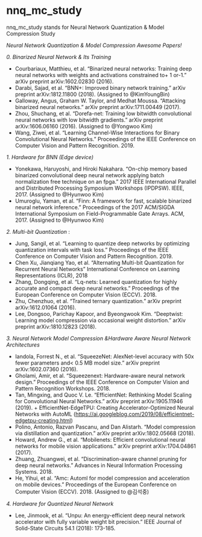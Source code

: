 # nnq_mc_study
nnq_mc_study stands for Neural Network Quantization &amp; Model Compression Study

*Neural Network Quantization & Model Compression Awesome Papers!*

*0. Binarized Neural Network & Its Training*
 - Courbariaux, Matthieu, et al. “Binarized neural networks: Training deep neural networks with weights and activations
    constrained to+ 1 or-1.” arXiv preprint arXiv:1602.02830 (2016).
 - Darabi, Sajad, et al. “BNN+: Improved binary network training.” arXiv preprint arXiv:1812.11800 (2018). (Assigned to @KimYoungBin)
 - Galloway, Angus, Graham W. Taylor, and Medhat Moussa. “Attacking binarized neural networks.” arXiv preprint
    arXiv:1711.00449 (2017).
 - Zhou, Shuchang, et al. “Dorefa-net: Training low bitwidth convolutional neural networks with low bitwidth gradients.”
    arXiv preprint arXiv:1606.06160 (2016).  (Assigned to @Yongwoo Kim)
 - Wang, Ziwei, et al. “Learning Channel-Wise Interactions for Binary Convolutional Neural Networks.” Proceedings of the IEEE Conference on Computer Vision and Pattern Recognition. 2019.

*1. Hardware for BNN (Edge device)*
 - Yonekawa, Haruyoshi, and Hiroki Nakahara. “On-chip memory based binarized convolutional deep neural network applying batch normalization free technique on an fpga.” 2017 IEEE International Parallel and Distributed Processing Symposium Workshops (IPDPSW). IEEE, 2017. (Assigned to @Hyunwoo Kim)
 - Umuroglu, Yaman, et al. “Finn: A framework for fast, scalable binarized neural network inference.” Proceedings of the 2017 ACM/SIGDA International Symposium on Field-Programmable Gate Arrays. ACM, 2017. (Assigned to @Hyunwoo Kim)

*2. Multi-bit Quantization* :
 - Jung, Sangil, et al. “Learning to quantize deep networks by optimizing quantization intervals with task loss.”
    Proceedings of the IEEE Conference on Computer Vision and Pattern Recognition. 2019.
 -  Chen Xu, Jianqiang Yao, et al. “Alternating Multi-bit Quantization for Recurrent Neural Networks” International Conference on Learning Representations (ICLR), 2018
 - Zhang, Dongqing, et al. “Lq-nets: Learned quantization for highly accurate and compact deep neural networks.” Proceedings of the European Conference on Computer Vision (ECCV). 2018.
 - Zhu, Chenzhuo, et al. “Trained ternary quantization.” arXiv preprint arXiv:1612.01064 (2016).
 - Lee, Dongsoo, Parichay Kapoor, and Byeongwook Kim. “Deeptwist: Learning model compression via occasional weight distortion.” arXiv preprint arXiv:1810.12823 (2018).

*3. Neural Network Model Compression &Hardware Aware Neural Network Architectures*
 - Iandola, Forrest N., et al. “SqueezeNet: AlexNet-level accuracy with 50x fewer parameters and< 0.5 MB model size.”
    arXiv preprint arXiv:1602.07360 (2016).
 - Gholami, Amir, et al. “Squeezenext: Hardware-aware neural network design.” Proceedings of the IEEE Conference on
    Computer Vision and Pattern Recognition Workshops. 2018.
 - Tan, Mingxing, and Quoc V. Le. “EfficientNet: Rethinking Model Scaling for Convolutional Neural Networks.” arXiv preprint arXiv:1905.11946 (2019). + EfficientNet-EdgeTPU: Creating Accelerator-Optimized Neural Networks with AutoML (https://ai.googleblog.com/2019/08/efficientnet-edgetpu-creating.html)
 - Polino, Antonio, Razvan Pascanu, and Dan Alistarh. “Model compression via distillation and quantization.” arXiv preprint arXiv:1802.05668 (2018).
 - Howard, Andrew G., et al. “Mobilenets: Efficient convolutional neural networks for mobile vision applications.” arXiv preprint arXiv:1704.04861 (2017).
 - Zhuang, Zhuangwei, et al. “Discrimination-aware channel pruning for deep neural networks.” Advances in Neural Information Processing Systems. 2018.
 - He, Yihui, et al. “Amc: Automl for model compression and acceleration on mobile devices.” Proceedings of the European Conference on Computer Vision (ECCV). 2018. (Assigned to @김석중)

*4. Hardware for Quantized Neural Network*
 - Lee, Jinmook, et al. “Unpu: An energy-efficient deep neural network accelerator with fully variable weight bit precision.” IEEE Journal of Solid-State Circuits 54.1 (2018): 173-185.
